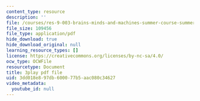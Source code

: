 ```yaml
---
content_type: resource
description: ''
file: /courses/res-9-003-brains-minds-and-machines-summer-course-summer-2015/3dd018e897db600077b5aac080c34627_Ch56tU3wb9c.pdf
file_size: 109456
file_type: application/pdf
hide_download: true
hide_download_original: null
learning_resource_types: []
license: https://creativecommons.org/licenses/by-nc-sa/4.0/
ocw_type: OCWFile
resourcetype: Document
title: 3play pdf file
uid: 3dd018e8-97db-6000-77b5-aac080c34627
video_metadata:
  youtube_id: null
---
```

